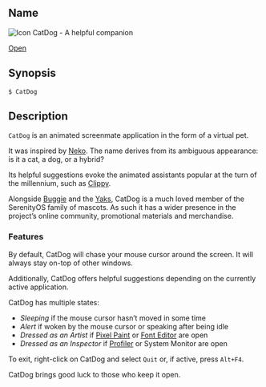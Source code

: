 ## Name

![Icon](/res/icons/16x16/app-catdog.png) CatDog - A helpful companion

[Open](file:///bin/CatDog)

## Synopsis

```**sh
$ CatDog
```

## Description

`CatDog` is an animated screenmate application in the form of a virtual pet.

It was inspired by [Neko](<https://en.wikipedia.org/wiki/Neko_(software)>). The name derives from its ambiguous appearance: is it a cat, a dog, or a hybrid?

Its helpful suggestions evoke the animated assistants popular at the turn of the millennium, such as [Clippy](https://en.wikipedia.org/wiki/Office_Assistant).

Alongside [Buggie](https://en.wikipedia.org/wiki/SerenityOS#History) and the [Yaks](http://yaksplained.org/), CatDog is a much loved member of the SerenityOS family of mascots. As such it has a wider presence in the project’s online community, promotional materials and merchandise.

### Features

By default, CatDog will chase your mouse cursor around the screen. It will always stay on-top of other windows.

Additionally, CatDog offers helpful suggestions depending on the currently active application.

CatDog has multiple states:

-   _Sleeping_ if the mouse cursor hasn’t moved in some time
-   _Alert_ if woken by the mouse cursor or speaking after being idle
-   _Dressed as an Artist_ if [Pixel Paint](help://man/1/Applications/PixelPaint) or [Font Editor](help://man/1/Applications/FontEditor) are open
-   _Dressed as an Inspector_ if [Profiler](help://man/1/Applications/Profiler) or System Monitor are open

To exit, right-click on CatDog and select `Quit` or, if active, press `Alt+F4`.

CatDog brings good luck to those who keep it open.
